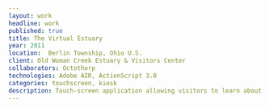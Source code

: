 ```yaml
---
layout: work
headline: work
published: true
title: The Virtual Estuary
year: 2011
location:  Berlin Township, Ohio U.S.
client: Old Woman Creek Estuary & Visitors Center
collaborators: Octothorp
technologies: Adobe AIR, ActionScript 3.0
categories: touchscreen, kiosk
description: Touch-screen application allowing visitors to learn about their environmental impact on the local watershed
---
```

